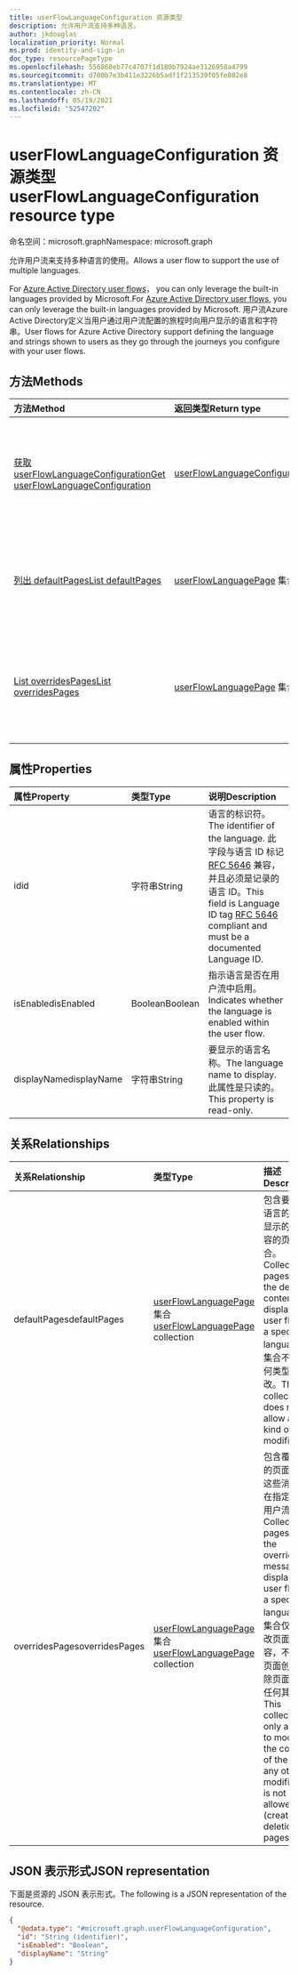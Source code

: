 ```yaml
---
title: userFlowLanguageConfiguration 资源类型
description: 允许用户流支持多种语言。
author: jkdouglas
localization_priority: Normal
ms.prod: identity-and-sign-in
doc_type: resourcePageType
ms.openlocfilehash: 556860eb77c4707f1d180b7924ae3126958a4799
ms.sourcegitcommit: d700b7e3b411e3226b5adf1f213539f05fe802e8
ms.translationtype: MT
ms.contentlocale: zh-CN
ms.lasthandoff: 05/19/2021
ms.locfileid: "52547202"
---
```

# <a name="userflowlanguageconfiguration-resource-type"></a><span data-ttu-id="88404-103">userFlowLanguageConfiguration 资源类型</span><span class="sxs-lookup"><span data-stu-id="88404-103">userFlowLanguageConfiguration resource type</span></span>

<span data-ttu-id="88404-104">命名空间：microsoft.graph</span><span class="sxs-lookup"><span data-stu-id="88404-104">Namespace: microsoft.graph</span></span>

<span data-ttu-id="88404-105">允许用户流来支持多种语言的使用。</span><span class="sxs-lookup"><span data-stu-id="88404-105">Allows a user flow to support the use of multiple languages.</span></span>

<span data-ttu-id="88404-106">For [Azure Active Directory user flows](/azure/active-directory/external-identities/user-flow-customize-language)， you can only leverage the built-in languages provided by Microsoft.</span><span class="sxs-lookup"><span data-stu-id="88404-106">For [Azure Active Directory user flows](/azure/active-directory/external-identities/user-flow-customize-language), you can only leverage the built-in languages provided by Microsoft.</span></span> <span data-ttu-id="88404-107">用户流Azure Active Directory定义当用户通过用户流配置的旅程时向用户显示的语言和字符串。</span><span class="sxs-lookup"><span data-stu-id="88404-107">User flows for Azure Active Directory support defining the language and strings shown to users as they go through the journeys you configure with your user flows.</span></span>

## <a name="methods"></a><span data-ttu-id="88404-108">方法</span><span class="sxs-lookup"><span data-stu-id="88404-108">Methods</span></span>

|<span data-ttu-id="88404-109">方法</span><span class="sxs-lookup"><span data-stu-id="88404-109">Method</span></span>|<span data-ttu-id="88404-110">返回类型</span><span class="sxs-lookup"><span data-stu-id="88404-110">Return type</span></span>|<span data-ttu-id="88404-111">说明</span><span class="sxs-lookup"><span data-stu-id="88404-111">Description</span></span>|
|:---|:---|:---|
|[<span data-ttu-id="88404-112">获取 userFlowLanguageConfiguration</span><span class="sxs-lookup"><span data-stu-id="88404-112">Get userFlowLanguageConfiguration</span></span>](../api/userflowlanguageconfiguration-get.md)|[<span data-ttu-id="88404-113">userFlowLanguageConfiguration</span><span class="sxs-lookup"><span data-stu-id="88404-113">userFlowLanguageConfiguration</span></span>](../resources/userflowlanguageconfiguration.md)|<span data-ttu-id="88404-114">读取 [userFlowLanguageConfiguration](../resources/userflowlanguageconfiguration.md) 对象的属性和关系。</span><span class="sxs-lookup"><span data-stu-id="88404-114">Read the properties and relationships of a [userFlowLanguageConfiguration](../resources/userflowlanguageconfiguration.md) object.</span></span> <span data-ttu-id="88404-115">这些对象表示用户流中可用的语言。</span><span class="sxs-lookup"><span data-stu-id="88404-115">These objects represent a language available in a user flow.</span></span>|
|[<span data-ttu-id="88404-116">列出 defaultPages</span><span class="sxs-lookup"><span data-stu-id="88404-116">List defaultPages</span></span>](../api/userflowlanguageconfiguration-list-defaultpages.md)|<span data-ttu-id="88404-117">[userFlowLanguagePage](../resources/userflowlanguagepage.md) 集合</span><span class="sxs-lookup"><span data-stu-id="88404-117">[userFlowLanguagePage](../resources/userflowlanguagepage.md) collection</span></span>|<span data-ttu-id="88404-118">从 defaultPages 导航属性获取 userFlowLanguagePage 资源。</span><span class="sxs-lookup"><span data-stu-id="88404-118">Get the userFlowLanguagePage resources from the defaultPages navigation property.</span></span> <span data-ttu-id="88404-119">表示用户流中的默认用户旅程。</span><span class="sxs-lookup"><span data-stu-id="88404-119">Represents the default user journey in a user flow.</span></span>|
|[<span data-ttu-id="88404-120">List overridesPages</span><span class="sxs-lookup"><span data-stu-id="88404-120">List overridesPages</span></span>](../api/userflowlanguageconfiguration-list-overridespages.md)|<span data-ttu-id="88404-121">[userFlowLanguagePage](../resources/userflowlanguagepage.md) 集合</span><span class="sxs-lookup"><span data-stu-id="88404-121">[userFlowLanguagePage](../resources/userflowlanguagepage.md) collection</span></span>|<span data-ttu-id="88404-122">从 overridesPages 导航属性获取 userFlowLanguagePage 资源。</span><span class="sxs-lookup"><span data-stu-id="88404-122">Get the userFlowLanguagePage resources from the overridesPages navigation property.</span></span> <span data-ttu-id="88404-123">表示用户流中的用户旅程的自定义体验。</span><span class="sxs-lookup"><span data-stu-id="88404-123">Represents a custom experience for a user journey in a user flow.</span></span>|

## <a name="properties"></a><span data-ttu-id="88404-124">属性</span><span class="sxs-lookup"><span data-stu-id="88404-124">Properties</span></span>

|<span data-ttu-id="88404-125">属性</span><span class="sxs-lookup"><span data-stu-id="88404-125">Property</span></span>|<span data-ttu-id="88404-126">类型</span><span class="sxs-lookup"><span data-stu-id="88404-126">Type</span></span>|<span data-ttu-id="88404-127">说明</span><span class="sxs-lookup"><span data-stu-id="88404-127">Description</span></span>|
|:---|:---|:---|
|<span data-ttu-id="88404-128">id</span><span class="sxs-lookup"><span data-stu-id="88404-128">id</span></span>|<span data-ttu-id="88404-129">字符串</span><span class="sxs-lookup"><span data-stu-id="88404-129">String</span></span>|<span data-ttu-id="88404-130">语言的标识符。</span><span class="sxs-lookup"><span data-stu-id="88404-130">The identifier of the language.</span></span> <span data-ttu-id="88404-131">此字段与语言 ID 标记 [RFC 5646](https://tools.ietf.org/html/rfc5646) 兼容，并且必须是记录的语言 ID。</span><span class="sxs-lookup"><span data-stu-id="88404-131">This field is Language ID tag [RFC 5646](https://tools.ietf.org/html/rfc5646) compliant and must be a documented Language ID.</span></span>|
|<span data-ttu-id="88404-132">isEnabled</span><span class="sxs-lookup"><span data-stu-id="88404-132">isEnabled</span></span>|<span data-ttu-id="88404-133">Boolean</span><span class="sxs-lookup"><span data-stu-id="88404-133">Boolean</span></span>|<span data-ttu-id="88404-134">指示语言是否在用户流中启用。</span><span class="sxs-lookup"><span data-stu-id="88404-134">Indicates whether the language is enabled within the user flow.</span></span>|
|<span data-ttu-id="88404-135">displayName</span><span class="sxs-lookup"><span data-stu-id="88404-135">displayName</span></span>|<span data-ttu-id="88404-136">字符串</span><span class="sxs-lookup"><span data-stu-id="88404-136">String</span></span>|<span data-ttu-id="88404-137">要显示的语言名称。</span><span class="sxs-lookup"><span data-stu-id="88404-137">The language name to display.</span></span> <span data-ttu-id="88404-138">此属性是只读的。</span><span class="sxs-lookup"><span data-stu-id="88404-138">This property is read-only.</span></span>|

## <a name="relationships"></a><span data-ttu-id="88404-139">关系</span><span class="sxs-lookup"><span data-stu-id="88404-139">Relationships</span></span>

|<span data-ttu-id="88404-140">关系</span><span class="sxs-lookup"><span data-stu-id="88404-140">Relationship</span></span>|<span data-ttu-id="88404-141">类型</span><span class="sxs-lookup"><span data-stu-id="88404-141">Type</span></span>|<span data-ttu-id="88404-142">描述</span><span class="sxs-lookup"><span data-stu-id="88404-142">Description</span></span>|
|:---|:---|:---|
|<span data-ttu-id="88404-143">defaultPages</span><span class="sxs-lookup"><span data-stu-id="88404-143">defaultPages</span></span>|<span data-ttu-id="88404-144">[userFlowLanguagePage](../resources/userflowlanguagepage.md) 集合</span><span class="sxs-lookup"><span data-stu-id="88404-144">[userFlowLanguagePage](../resources/userflowlanguagepage.md) collection</span></span>|<span data-ttu-id="88404-145">包含要以指定语言的用户流显示的默认内容的页面集合。</span><span class="sxs-lookup"><span data-stu-id="88404-145">Collection of pages with the default content to display in a user flow for a specified language.</span></span> <span data-ttu-id="88404-146">此集合不允许任何类型的修改。</span><span class="sxs-lookup"><span data-stu-id="88404-146">This collection does not allow any kind of modification.</span></span>|
|<span data-ttu-id="88404-147">overridesPages</span><span class="sxs-lookup"><span data-stu-id="88404-147">overridesPages</span></span>|<span data-ttu-id="88404-148">[userFlowLanguagePage](../resources/userflowlanguagepage.md) 集合</span><span class="sxs-lookup"><span data-stu-id="88404-148">[userFlowLanguagePage](../resources/userflowlanguagepage.md) collection</span></span>|<span data-ttu-id="88404-149">包含覆盖消息的页面集合，这些消息显示在指定语言的用户流中。</span><span class="sxs-lookup"><span data-stu-id="88404-149">Collection of pages with the overrides messages to display in a user flow for a specified language.</span></span> <span data-ttu-id="88404-150">此集合仅允许修改页面的内容，不允许在页面创建 (删除页面时进行任何其他) 。</span><span class="sxs-lookup"><span data-stu-id="88404-150">This collection only allows to modify the content of the page, any other modification is not allowed (creation or deletion of pages).</span></span>|

## <a name="json-representation"></a><span data-ttu-id="88404-151">JSON 表示形式</span><span class="sxs-lookup"><span data-stu-id="88404-151">JSON representation</span></span>

<span data-ttu-id="88404-152">下面是资源的 JSON 表示形式。</span><span class="sxs-lookup"><span data-stu-id="88404-152">The following is a JSON representation of the resource.</span></span>
<!-- {
  "blockType": "resource",
  "keyProperty": "id",
  "@odata.type": "microsoft.graph.userFlowLanguageConfiguration",
  "openType": false
}
-->

``` json
{
  "@odata.type": "#microsoft.graph.userFlowLanguageConfiguration",
  "id": "String (identifier)",
  "isEnabled": "Boolean",
  "displayName": "String"
}
```
